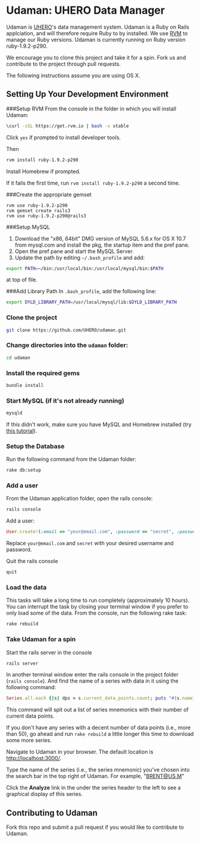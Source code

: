 Udaman: UHERO Data Manager
======

Udaman is [UHERO](http://uhero.hawaii.edu)'s data management system. Udaman is a Ruby on Rails applciation, and will therefore require Ruby to by installed. We use [RVM](https://rvm.io/) to manage our Ruby versions. Udaman is currently running on Ruby version ruby-1.9.2-p290.

We encourage you to clone this project and take it for a spin. Fork us and contribute to the project through pull requests.

The following instructions assume you are using OS X.

Setting Up Your Development Environment
----

###Setup RVM
From the console in the folder in which you will install Udaman:
```bash
\curl -sSL https://get.rvm.io | bash -s stable
```
Click `yes` if prompted to install developer tools.

Then
```bash
rvm install ruby-1.9.2-p290
```
Install Homebrew if prompted.

If it fails the first time, run `rvm install ruby-1.9.2-p290` a second time.

###Create the appropriate gemset
```
rvm use ruby-1.9.2-p290
rvm gemset create rails3
rvm use ruby-1.9.2-p290@rails3
```

###Setup MySQL
1. Download the "x86, 64bit" DMG version of MySQL 5.6.x for OS X 10.7 from mysql.com and install the pkg, the startup item and the pref pane.
2. Open the pref pane and start the MySQL Server.
3. Update the path by editing `~/.bash_profile` and add:
```bash
export PATH=~/bin:/usr/local/bin:/usr/local/mysql/bin:$PATH
```
at top of file.

###Add Library Path
In `.bash_profile`, add the following line:
```bash
export DYLD_LIBRARY_PATH=/usr/local/mysql/lib:$DYLD_LIBRARY_PATH
```

### Clone the project
```bash
git clone https://github.com/UHERO/udaman.git
```

### Change directories into the `udaman` folder:
```bash
cd udaman
```

### Install the required gems
```bash
bundle install
```

### Start MySQL (if it's not already running)
```bash
mysqld
```
If this didn't work, make sure you have MySQL and Homebrew installed (try [this tutorial](http://benjsicam.me/blog/how-to-install-mysql-on-mac-os-x-using-homebrew-tutorial/)).

### Setup the Database 
Run the following command from the Udaman folder:
```bash
rake db:setup
```

### Add a user
From the Udaman application folder, open the rails console:
```bash
rails console
```

Add a user:
```ruby
User.create!(:email => "your@email.com", :password => "secret", :password_confirmation => "secret")
```
Replace `your@email.com` and `secret` with your desired username and password.

Quit the rails console
```ruby
quit
```

### Load the data
This tasks will take a long time to run completely (approximately 10 hours). You can interrupt the task by closing your terminal window if you prefer to only load some of the data. From the console, run the following rake task:
```bash
rake rebuild
```


### Take Udaman for a spin
Start the rails server in the console
```bash
rails server
```

In another terminal window enter the rails console in the project folder (`rails console`). And find the name of a series with data in it using the following command:
```ruby
Series.all.each {|s| dps = s.current_data_points.count; puts "#{s.name}, #{dps}" if dps > 0};0
```
This command will spit out a list of series mnemonics with their number of current data points.

If you don't have any series with a decent number of data points (i.e., more than 50), go ahead and run `rake rebuild` a little longer this time to download some more series.

Navigate to Udaman in your browser. The default location is [http://localhost:3000/](http://localhost:3000/).

Type the name of the series (i.e., the series mnemonic) you've chosen into the search bar in the top right of Udaman. For example, "BRENT@US.M"

Click the **Analyze** link in the under the series header to the left to see a graphical display of this series.

Contributing to Udaman
---
Fork this repo and submit a pull request if you would like to contribute to Udaman.
